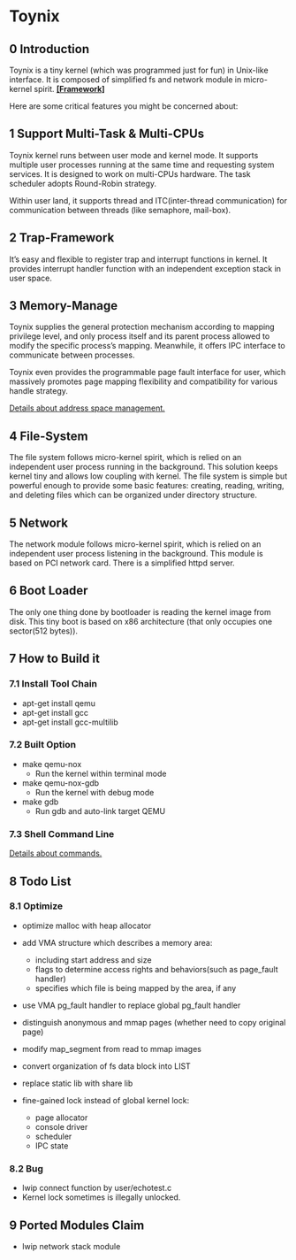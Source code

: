 # Toynix

## 0 Introduction

Toynix is a tiny kernel (which was programmed just for fun) in Unix-like interface. It is composed of simplified fs and network module in micro-kernel spirit. [**[Framework]**](readme/framework.md)

Here are some critical features you might be concerned about:

## 1 Support Multi-Task & Multi-CPUs

Toynix kernel runs between user mode and kernel mode. It supports multiple user processes running at the same time and requesting system services. It is designed to work on multi-CPUs hardware. The task scheduler adopts Round-Robin strategy.

Within user land, it supports thread and ITC(inter-thread communication) for communication between threads (like semaphore, mail-box).

## 2 Trap-Framework

It’s easy and flexible to register trap and interrupt functions in kernel. It provides interrupt handler function with an independent exception stack in user space.

## 3 Memory-Manage

Toynix supplies the general protection mechanism according to mapping privilege level, and only process itself and its parent process allowed to modify the specific process’s mapping. Meanwhile, it offers IPC interface to communicate between processes.

Toynix even provides the programmable page fault interface for user, which massively promotes page mapping flexibility and compatibility for various handle strategy.

[Details about address space management.](./readme/mm.md)

## 4 File-System

The file system follows micro-kernel spirit, which is relied on an independent user process running in the background. This solution keeps kernel tiny and allows low coupling with kernel. The file system is simple but powerful enough to provide some basic features: creating, reading, writing, and deleting files which can be organized under directory structure.

## 5 Network

The network module follows micro-kernel spirit, which is relied on an independent user process listening in the background. This module is based on PCI network card. There is a simplified httpd server.

## 6 Boot Loader

The only one thing done by bootloader is reading the kernel image from disk. This tiny boot is based on x86 architecture (that only occupies one sector(512 bytes)).

## 7 How to Build it

### 7.1 Install Tool Chain

* apt-get install qemu
* apt-get install gcc
* apt-get install gcc-multilib

### 7.2 Built Option

* make qemu-nox
  * Run the kernel within terminal mode
* make qemu-nox-gdb
  * Run the kernel with debug mode
* make gdb
  * Run gdb and auto-link target QEMU

### 7.3 Shell Command Line

[Details about commands.](./readme/command_line.md)

## 8 Todo List

### 8.1 Optimize

* optimize malloc with heap allocator

* add VMA structure which describes a memory area:
  * including start address and size
  * flags to determine access rights and behaviors(such as page_fault handler)
  * specifies which file is being mapped by the area, if any
* use VMA pg_fault handler to replace global pg_fault handler
* distinguish anonymous and mmap pages (whether need to copy original page)
* modify map_segment from read to mmap images

* convert organization of fs data block into LIST
* replace static lib with share lib
* fine-gained lock instead of global kernel lock:
  * page allocator
  * console driver
  * scheduler
  * IPC state

### 8.2 Bug

* lwip connect function by user/echotest.c
* Kernel lock sometimes is illegally unlocked.

## 9 Ported Modules Claim

* lwip network stack module

